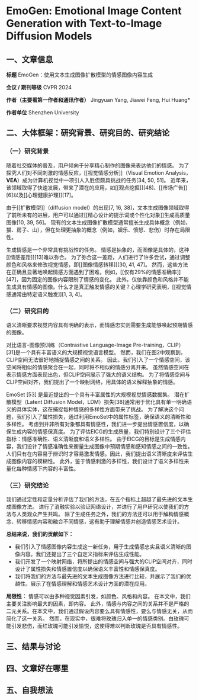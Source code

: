 # EmoGen: Emotional Image Content Generation with  Text-to-Image Diffusion Models

## 一、文章信息

**标题**
EmoGen：使用文本生成图像扩散模型的情感图像内容生成

**会议 / 期刊等级**
CVPR 2024

**作者（主要看第一作者和通讯作者）**
Jingyuan Yang, Jiawei Feng, Hui Huang*

**作者单位**
Shenzhen University

## 二、大体框架：研究背景、研究目的、研究结论

### （一）研究背景

随着社交媒体的普及，用户倾向于分享精心制作的图像来表达他们的情感。
为了探究人们对不同刺激的情感反应，[[视觉情感分析]]（Visual Emotion Analysis，**VEA**）成为计算机视觉中一项引人入胜但颇具挑战的任务[34, 50, 51]。
近年来，该领域取得了快速发展，带来了潜在的应用，如[[观点挖掘]][48]、[[市场广告]][6]以及[[心理健康护理]][17]。

由于[[扩散模型]]（diffusion model）的出现[7, 16, 38]，文本生成图像领域取得了前所未有的进展，用户可以通过[[精心设计的提示词或个性化对象]]生成高质量图像[10, 39, 56]。
现有的文本生成图像扩散模型通常擅长生成具体概念（例如，猫、房子、山），但在处理更抽象的概念（例如，娱乐、愤怒、悲伤）时存在局限性。

生成情感是一个非常具有挑战性的任务。
情感是抽象的，而图像是具体的，这种[[情感差距]][13]难以弥合。
为了弥合这一差距，人们进行了许多尝试，通过调整颜色和风格来修改视觉情感，即[[图像情感转移]][30, 41, 47]。
然而，这些方法在正确且显著地唤起情感方面遇到了困难，例如，[[仅有29%的情感准确率]][47]，因为固定的图像内容限制了情感的变化。
此外，仅依靠颜色和风格并不能生成具有情感的图像。什么才是真正触发情感的关键？心理学研究表明，[[视觉情感通常由特定语义触发]][1, 3, 4]。

### （二）研究目的

语义清晰要求视觉内容具有明确的表示，而情感忠实则需要生成能够唤起预期情感的图像。

对比语言-图像预训练（Contrastive Language-Image Pre-training，CLIP）[31]是一个具有丰富语义的大规模视觉语言模型。
然而，我们在图2中观察到，CLIP空间无法很好地捕捉情感之间的关系。
因此，我们引入了一个情感空间，该空间将相似的情感聚合在一起，同时将不相似的情感分离开来。
虽然情感空间在表示情感方面表现出色，但CLIP空间展示了强大的语义结构。
为了将情感空间与CLIP空间对齐，我们提出了一个映射网络，用具体的语义解释抽象的情感。

EmoSet [53] 是最近提出的一个具有丰富属性的大规模视觉情感数据集。
潜在扩散模型（Latent Diffusion Model，LDM）损失[38]通常用于优化具有单一明确语义的具体实体，这在捕捉每种情感的多样性方面带来了挑战。
为了解决这个问题，我们引入了属性损失，通过利用EmoSet中的属性标签，确保语义的清晰性和多样性。
考虑到并非所有对象都具有情感性，我们进一步提出情感置信度，以确保生成内容的情感保真度。
为了评估EICG的生成质量，我们特别设计了三个评估指标：情感准确性、语义清晰度和语义多样性。
由于EICG的目标是生成情感内容，我们设计了情感准确性来衡量生成图像中预期情感和感知情感之间的一致性。
人们只有在内容易于辨识时才容易激发情感。因此，我们提出语义清晰度来评估生成图像内容的模糊性。
此外，鉴于情感刺激的多样性，我们设计了语义多样性来量化每种情感下内容的丰富性。

### （三）研究结论

我们通过定性和定量分析评估了我们的方法，在五个指标上超越了最先进的文本生成图像方法。
进行了消融实验以验证网络设计，并进行了用户研究以使我们的方法与人类观众产生共鸣。
除了生成任务之外，我们的方法还可以用于解构情感概念、转移情感内容和融合不同情感，这有助于理解情感并创造情感艺术设计。

**总结来说，我们的贡献如下：**
- 我们引入了情感图像内容生成这一新任务，用于生成情感忠实且语义清晰的图像内容。我们还提出了三个自定义指标来评估生成性能。
- 我们开发了一个映射网络，将所提出的情感空间与强大的CLIP空间对齐，同时设计了属性损失和情感置信度以确保语义丰富性和情感保真度。
- 我们将我们的方法与最先进的文本生成图像方法进行比较，并展示了我们的优越性。展示了在情感理解和情感艺术设计方面的潜在应用。

**局限性：**
情感可以由多种视觉因素引发，如颜色、风格和内容。
在本文中，我们主要关注影响最大的因素，即内容。
此外，情感与内容之间的关系并不是严格的二元关系。在本文中，我们通过假设内容要么具有情感性，要么与情感无关，从而简化了这一关系。
然而，在现实中，很难将玫瑰归入单一的情感类别。白玫瑰可能引发悲伤，而红玫瑰可能引发愉悦，这使得难以判断玫瑰是否具有情感性。


## 三、结果与讨论


## 四、文章好在哪里


## 五、自我想法




